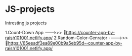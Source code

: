 # JS-projects
Intresting js projects

1.Count-Down App --->>> 🔗https://counter-app-by-raish101001.netlify.app/
2.Random-Color-Genrator ---->>>  🔗https://65eeadf3ea89e00b9a5eb95d--counter-app-by-raish101001.netlify.app/
